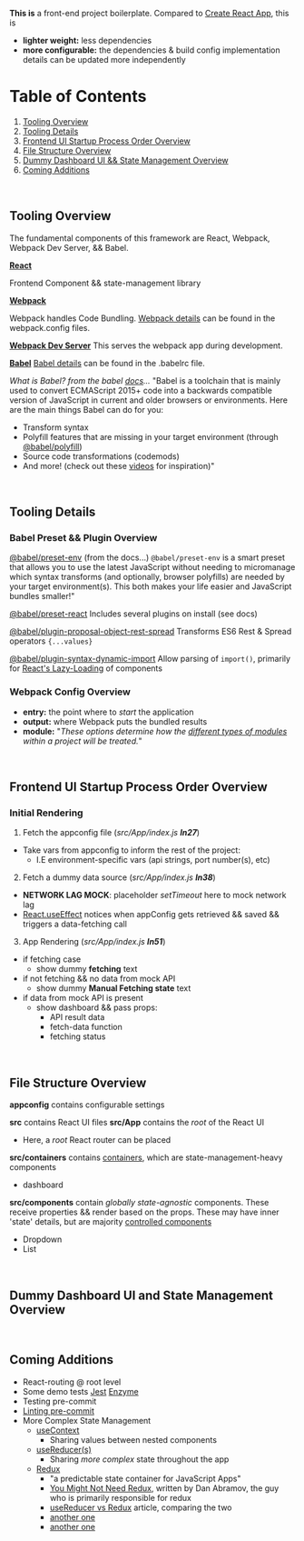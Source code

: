 **This is** a front-end project boilerplate.
Compared to [Create React App](https://github.com/facebook/create-react-app), this is
- **lighter weight:** less dependencies
- **more configurable:** the dependencies & build config implementation details can be updated more independently
 
# Table of Contents
1. [Tooling Overview](#tooling-overview)
2. [Tooling Details](#tooling-details)
3. [Frontend UI Startup Process Order Overview](#frontend-ui-startup-process-order-overview)
4. [File Structure Overview](#file-structure-overview)
5. [Dummy Dashboard UI && State Management Overview](#dummy-dashboard-ui-and-state-management-overview)
6. [Coming Additions](#coming-additions)
 
&nbsp;
 
## Tooling Overview
The fundamental components of this framework are React, Webpack, Webpack Dev Server, && Babel.
 
**[React](http://react.js/)**
 
Frontend Component && state-management library
 
**[Webpack](http://webpack.js.org/)**
 
Webpack handles Code Bundling.
[Webpack details](#webpack-details) can be found in the webpack.config files.
 
**[Webpack Dev Server](https://github.com/webpack/webpack-dev-server)**
This serves the webpack app during development.
 
**[Babel](https://babeljs.io/)**
[Babel details](#babel-plugins)  can be found in the .babelrc file.
 
_What is Babel? from the babel [docs](https://babeljs.io/docs/en/)..._
"Babel is a toolchain that is mainly used to convert ECMAScript 2015+ code into a backwards compatible version of JavaScript in current and older browsers or environments. Here are the main things Babel can do for you:
 
-   Transform syntax
-   Polyfill features that are missing in your target environment (through  [@babel/polyfill](https://babeljs.io/docs/en/babel-polyfill))
-   Source code transformations (codemods)
-   And more! (check out these  [videos](https://babeljs.io/videos.html)  for inspiration)"
 
&nbsp;
 
## Tooling Details
### Babel Preset && Plugin Overview
[@babel/preset-env](https://babeljs.io/docs/en/babel-preset-env)
(from the docs...)
`@babel/preset-env` is a smart preset that allows you to use the latest JavaScript without needing to micromanage which syntax transforms (and optionally, browser polyfills) are needed by your target environment(s). This both makes your life easier and JavaScript bundles smaller!"
 
[@babel/preset-react](https://babeljs.io/docs/en/babel-preset-react)
Includes several plugins on install (see docs)
 
 
[@babel/plugin-proposal-object-rest-spread](https://babeljs.io/docs/en/babel-plugin-proposal-object-rest-spread)
Transforms ES6 Rest & Spread operators ```{...values}```
 
[@babel/plugin-syntax-dynamic-import](https://babeljs.io/docs/en/babel-plugin-syntax-dynamic-import)
Allow parsing of ```import()```, primarily for [React's Lazy-Loading](https://reactjs.org/docs/code-splitting.html#reactlazy) of components
 
 
### Webpack Config Overview
 
- **entry:** the point where to _start_ the application
- **output:** where Webpack puts the bundled results
- **module:** "_These options determine how the [different types of modules](https://webpack.js.org/concepts/modules) within a project will be treated._"
 
&nbsp;
 
## Frontend UI Startup Process Order Overview
 
### Initial Rendering
1. Fetch the appconfig file (_src/App/index.js **ln27**_)
  - Take vars from appconfig to inform the rest of the project:
    - I.E environment-specific vars (api strings, port number(s), etc)
2. Fetch a dummy data source (_src/App/index.js **ln38**_)
  - **NETWORK LAG MOCK**: placeholder _setTimeout_ here to mock network lag
  - [React.useEffect](https://reactjs.org/docs/hooks-effect.html) notices when appConfig gets retrieved && saved && triggers a data-fetching call
3. App Rendering (_src/App/index.js **ln51**_)
  - if fetching case
    - show dummy **fetching** text
  - if not fetching && no data from mock API
    - show dummy **Manual Fetching state** text
  - if data from mock API is present
    - show dashboard && pass props:
      - API result data
      - fetch-data function
      - fetching status
 
&nbsp;
 
## File Structure Overview
**appconfig** contains configurable settings
 
**src** contains React UI files
**src/App** contains the _root_ of the React UI
- Here, a _root_ React router can be placed
 
**src/containers** contains [containers](https://medium.com/@dan_abramov/smart-and-dumb-components-7ca2f9a7c7d0), which are state-management-heavy components
- dashboard
 
**src/components** contain _globally state-agnostic_ components. These receive properties && render based on the props. These may have inner 'state' details, but are majority [controlled components](https://reactjs.org/docs/forms.html#controlled-components)
- Dropdown
- List
 
&nbsp;
 
## Dummy Dashboard UI and State Management Overview
 
&nbsp;
 
## Coming Additions
- React-routing @ root level
- Some demo tests [Jest](https://jestjs.io/) [Enzyme](https://github.com/airbnb/enzyme)
- Testing pre-commit
- [Linting pre-commit](https://prettier.io/docs/en/precommit.html)
- More Complex State Management
  - [useContext](https://reactjs.org/docs/hooks-reference.html#usecontext)
    - Sharing values between nested components
  - [useReducer(s)](https://reactjs.org/docs/hooks-reference.html#usereducer)
    - Sharing _more complex_ state throughout the app
  - [Redux](https://redux.js.org/)
      - "a predictable state container for JavaScript Apps"
      - [You Might Not Need Redux](https://medium.com/@dan_abramov/you-might-not-need-redux-be46360cf367), written by Dan Abramov, the guy who is primarily responsible for redux
      - [useReducer vs Redux](https://hashnode.com/post/should-we-usereducer-hook-instead-of-redux-cjomzn08g01y6hgs1rhtoi03k) article, comparing the two
      - [another one](https://vijayt.com/post/good-bye-redux-global-state-using-react-hooks-and-usereducer-function/)
      - [another one](https://www.robinwieruch.de/redux-vs-usereducer/)